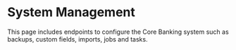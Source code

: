 # System Management

This page includes endpoints to configure the Core Banking system such as
backups, custom fields, imports, jobs and tasks.
